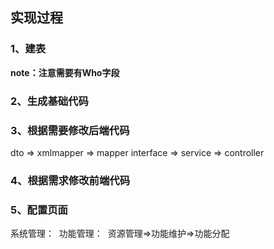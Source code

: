 ## 实现过程

### 1、建表

**note：注意需要有Who字段**

### 2、生成基础代码

### 3、根据需要修改后端代码

dto => xmlmapper => mapper interface => service => controller

### 4、根据需求修改前端代码

### 5、配置页面

系统管理：
​    功能管理：
​        资源管理=>功能维护=>功能分配